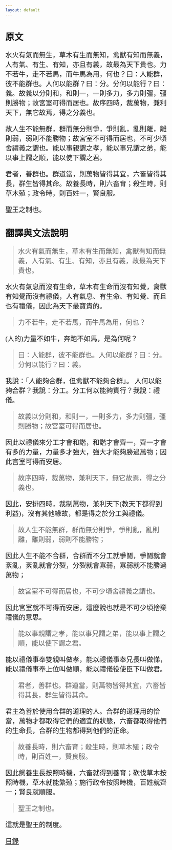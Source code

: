 ```yaml
---
layout: default
---
```

<head>
  <!-- ... -->
  <link rel="stylesheet" type="text/css" href="https://fonts.googleapis.com/earlyaccess/cwtexkai.css">
  <style>
    body {
     font-family: "cwTeXKai", serif;
    }
    p.big {
      line-height: 3;
      font-size: x-large;
    }
    p {
      font-size: 1.5em;
    }
    </style>
</head>

# 原文

水火有氣而無生，草木有生而無知，禽獸有知而無義，人有氣、有生、有知，亦且有義，故最為天下貴也。力不若牛，走不若馬，而牛馬為用，何也？曰：人能群，彼不能群也。人何以能群？曰：分。分何以能行？曰：義。故義以分則和，和則一，一則多力，多力則彊，彊則勝物；故宮室可得而居也。故序四時，裁萬物，兼利天下，無它故焉，得之分義也。

故人生不能無群，群而無分則爭，爭則亂，亂則離，離則弱，弱則不能勝物；故宮室不可得而居也，不可少頃舍禮義之謂也。能以事親謂之孝，能以事兄謂之弟，能以事上謂之順，能以使下謂之君。

君者，善群也。群道當，則萬物皆得其宜，六畜皆得其長，群生皆得其命。故養長時，則六畜育；殺生時，則草木殖；政令時，則百姓一，賢良服。

聖王之制也。


# 翻譯與文法說明

> 水火有氣而無生，草木有生而無知，禽獸有知而無義，人有氣、有生、有知，亦且有義，故最為天下貴也。

水火有氣息而沒有生命，草木有生命而沒有知覺，禽獸有知覺而沒有禮儀，人有氣息、有生命、有知覺、而且也有禮儀，因此為天下最寶貴的。

> 力不若牛，走不若馬，而牛馬為用，何也？

(人的)力量不如牛，奔跑不如馬，是為何呢？

> 曰：人能群，彼不能群也。人何以能群？曰：分。分何以能行？曰：義。

我說：「人能夠合群，但禽獸不能夠合群」。 人何以能夠合群？我說：分工。分工何以能夠實行？我說：禮儀。

> 故義以分則和，和則一，一則多力，多力則彊，彊則勝物；故宮室可得而居也。

因此以禮儀來分工才會和諧，和諧才會齊一，齊一才會有多的力量，力量多才強大，強大才能夠勝過萬物；因此宫室可得而安居。

> 故序四時，裁萬物，兼利天下，無它故焉，得之分義也。

因此，安排四時，裁制萬物，兼利天下(教天下都得到利益)，沒有其他緣故，都是得之於分工與禮儀。

> 故人生不能無群，群而無分則爭，爭則亂，亂則離，離則弱，弱則不能勝物；

因此人生不能不合群，合群而不分工就爭鬪，爭鬪就會紊亂，紊亂就會分裂，分裂就會寡弱，寡弱就不能勝過萬物；

> 故宮室不可得而居也，不可少頃舍禮義之謂也。

因此宮室就不可得而安居，這麼說也就是不可少頃捨棄禮儀的意思。

> 能以事親謂之孝，能以事兄謂之弟，能以事上謂之順，能以使下謂之君。

能以禮儀事奉雙親叫做孝，能以禮儀事奉兄長叫做悌，能以禮儀事奉上位叫做順，能以禮儀役使臣下叫做君。

> 君者，善群也。群道當，則萬物皆得其宜，六畜皆得其長，群生皆得其命。

君主為善於使用合群的道理的人。合群的道理用的恰當，萬物才都取得它們的適宜的狀態，六畜都取得他們的生命長，合群的生物都得到他們的正命。

> 故養長時，則六畜育；殺生時，則草木殖；政令時，則百姓一，賢良服。

因此飼養生長按照時機，六畜就得到養育；砍伐草木按照時機，草木就能繁殖；施行政令按照時機，百姓就齊一；賢良就順服。

> 聖王之制也。

這就是聖王的制度。


[目錄](./)
